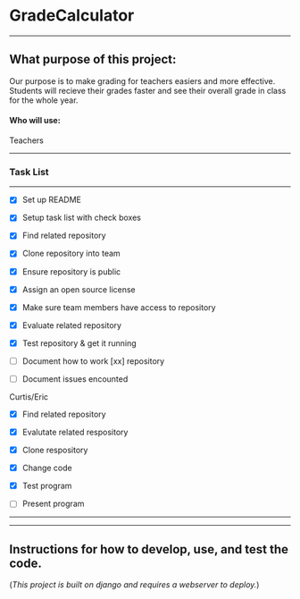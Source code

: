 # GradeCalculator


___

## What purpose of this project: 

Our purpose is to make grading for teachers easiers and more effective. Students will recieve their grades faster and see their overall grade in class for the whole year.




#### Who will use: 
Teachers 

___


### Task List
___

- [X] Set up README
- [X] Setup task list with check boxes
- [X] Find related repository
- [X] Clone repository into team
- [X] Ensure repository is public
- [X] Assign an open source license
- [X] Make sure team members have access to repository

- [X] Evaluate related repository
- [X] Test repository & get it running
- [ ] Document how to work [xx] repository 
- [ ] Document issues encounted



Curtis/Eric
- [X] Find related repository
- [X] Evalutate related respository
- [X] Clone respository
- [X] Change code
- [X] Test program
- [ ] Present program




___
___



## Instructions for how to develop, use, and test the code.

(*This project is built on django and requires a webserver to deploy.*)
